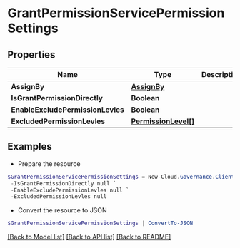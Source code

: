 # GrantPermissionServicePermissionSettings
## Properties

Name | Type | Description | Notes
------------ | ------------- | ------------- | -------------
**AssignBy** | [**AssignBy**](AssignBy.md) |  | [optional] 
**IsGrantPermissionDirectly** | **Boolean** |  | [optional] 
**EnableExcludePermissionLevles** | **Boolean** |  | [optional] 
**ExcludedPermissionLevles** | [**PermissionLevel[]**](PermissionLevel.md) |  | [optional] 

## Examples

- Prepare the resource
```powershell
$GrantPermissionServicePermissionSettings = New-Cloud.Governance.ClientGrantPermissionServicePermissionSettings  -AssignBy null `
 -IsGrantPermissionDirectly null `
 -EnableExcludePermissionLevles null `
 -ExcludedPermissionLevles null
```

- Convert the resource to JSON
```powershell
$GrantPermissionServicePermissionSettings | ConvertTo-JSON
```

[[Back to Model list]](../README.md#documentation-for-models) [[Back to API list]](../README.md#documentation-for-api-endpoints) [[Back to README]](../README.md)

